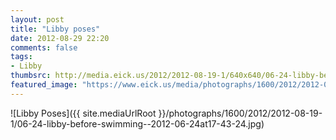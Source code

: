 ```yaml
---
layout: post
title: "Libby poses"
date: 2012-08-29 22:20
comments: false
tags: 
- Libby
thumbsrc: http://media.eick.us/2012/2012-08-19-1/640x640/06-24-libby-before-swimming--2012-06-24at17-43-24.jpg
featured_image: "https://www.eick.us/media/photographs/1600/2012/2012-08-19-1/06-24-libby-before-swimming--2012-06-24at17-43-24.jpg"
---
```

![Libby Poses]({{ site.mediaUrlRoot }}/photographs/1600/2012/2012-08-19-1/06-24-libby-before-swimming--2012-06-24at17-43-24.jpg)


